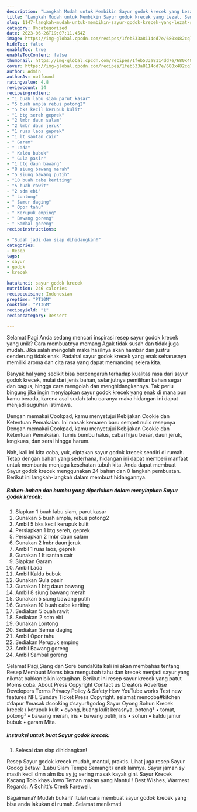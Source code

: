 ```yaml
---
description: "Langkah Mudah untuk Membikin Sayur godok krecek yang Lezat, Sempurna"
title: "Langkah Mudah untuk Membikin Sayur godok krecek yang Lezat, Sempurna"
slug: 1147-langkah-mudah-untuk-membikin-sayur-godok-krecek-yang-lezat-sempurna
category: Uncategorized
date: 2023-06-26T19:07:11.454Z
image: https://img-global.cpcdn.com/recipes/1feb533a8114dd7e/680x482cq70/sayur-godok-krecek-foto-resep-utama.jpg
hideToc: false
enableToc: true
enableTocContent: false
thumbnail: https://img-global.cpcdn.com/recipes/1feb533a8114dd7e/680x482cq70/sayur-godok-krecek-foto-resep-utama.jpg
cover: https://img-global.cpcdn.com/recipes/1feb533a8114dd7e/680x482cq70/sayur-godok-krecek-foto-resep-utama.jpg
author: Admin
authorAv: notfound
ratingvalue: 4.8
reviewcount: 14
recipeingredient:
- "1 buah labu siam parut kasar"
- "5 buah ampla rebus potong2"
- "5 bks kecil kerupuk kulit"
- "1 btg sereh geprek"
- "2 lmbr daun salam"
- "2 lmbr daun jeruk"
- "1 ruas laos geprek"
- "1 lt santan cair"
- " Garam"
- " Lada"
- " Kaldu bubuk"
- " Gula pasir"
- "1 btg daun bawang"
- "8 siung bawang merah"
- "5 siung bawang putih"
- "10 buah cabe keriting"
- "5 buah rawit"
- "2 sdm ebi"
- " Lontong"
- " Semur daging"
- " Opor tahu"
- " Kerupuk emping"
- " Bawang goreng"
- " Sambal goreng"
recipeinstructions:

- "Sudah jadi dan siap dihidangkan!"
categories:
- Resep
tags:
- sayur
- godok
- krecek

katakunci: sayur godok krecek 
nutrition: 246 calories
recipecuisine: Indonesian
preptime: "PT10M"
cooktime: "PT36M"
recipeyield: "1"
recipecategory: Dessert

---
```



Selamat Pagi Anda sedang mencari inspirasi resep sayur godok krecek yang unik? Cara membuatnya memang Agak tidak susah dan tidak juga mudah. Jika salah mengolah maka hasilnya akan hambar dan justru cenderung tidak enak. Padahal sayur godok krecek yang enak seharusnya memiliki aroma dan cita rasa yang dapat memancing selera kita.


Banyak hal yang sedikit bisa berpengaruh terhadap kualitas rasa dari sayur godok krecek, mulai dari jenis bahan, selanjutnya pemilihan bahan segar dan bagus, hingga cara mengolah dan menghidangkannya. Tak perlu bingung jika ingin menyiapkan sayur godok krecek yang enak di mana pun kamu berada, karena asal sudah tahu caranya maka hidangan ini dapat menjadi suguhan istimewa.

Dengan memakai Cookpad, kamu menyetujui Kebijakan Cookie dan Ketentuan Pemakaian. Ini masak kemaren baru sempet nulis resepnya Dengan memakai Cookpad, kamu menyetujui Kebijakan Cookie dan Ketentuan Pemakaian. Tumis bumbu halus, cabai hijau besar, daun jeruk, lengkuas, dan serai hingga harum.


Nah, kali ini kita coba, yuk, ciptakan sayur godok krecek sendiri di rumah. Tetap dengan bahan yang sederhana, hidangan ini dapat memberi manfaat untuk membantu menjaga kesehatan tubuh kita. Anda dapat membuat Sayur godok krecek menggunakan 24 bahan dan 0 langkah pembuatan. Berikut ini langkah-langkah dalam membuat hidangannya.

<!--inarticleads1-->

##### Bahan-bahan dan bumbu yang diperlukan dalam menyiapkan Sayur godok krecek:

1. Siapkan 1 buah labu siam, parut kasar
1. Gunakan 5 buah ampla, rebus potong2
1. Ambil 5 bks kecil kerupuk kulit
1. Persiapkan 1 btg sereh, geprek
1. Persiapkan 2 lmbr daun salam
1. Gunakan 2 lmbr daun jeruk
1. Ambil 1 ruas laos, geprek
1. Gunakan 1 lt santan cair
1. Siapkan  Garam
1. Ambil  Lada
1. Ambil  Kaldu bubuk
1. Gunakan  Gula pasir
1. Gunakan 1 btg daun bawang
1. Ambil 8 siung bawang merah
1. Gunakan 5 siung bawang putih
1. Gunakan 10 buah cabe keriting
1. Sediakan 5 buah rawit
1. Sediakan 2 sdm ebi
1. Gunakan  Lontong
1. Sediakan  Semur daging
1. Ambil  Opor tahu
1. Sediakan  Kerupuk emping
1. Ambil  Bawang goreng
1. Ambil  Sambal goreng


Selamat Pagi,Siang dan Sore bundaKita kali ini akan membahas tentang Resep Membuat Moms bisa mengubah tahu dan krecek menjadi sayur yang nikmat bahkan bikin ketagihan. Berikut ini resep sayur krecek yang patut Moms coba. About Press Copyright Contact us Creators Advertise Developers Terms Privacy Policy &amp; Safety How YouTube works Test new features NFL Sunday Ticket Press Copyright. selamat mencoba#kitchen #dapur #masak #cooking #sayur#godog Sayur Oyong Sohun Krecek krecek / kerupuk kulit • oyong, buang kulit kerasnya, potong² • tomat, potong² • bawang merah, iris • bawang putih, iris • sohun • kaldu jamur bubuk • garam Mita. 

<!--inarticleads2-->

##### Instruksi untuk buat Sayur godok krecek:


1. Selesai dan siap dihidangkan!

Resep Sayur godok krecek mudah, mantul, praktis. Lihat juga resep Sayur Godog Betawi (Labu Siam Tempe Semangit) enak lainnya. Sayur jaman sy masih kecil dmn alm ibu sy jg sering masak kayak gini. Sayur Krecek Kacang Tolo khas Jowo Teman makan yang Mantul ! Best Wishes, Warmest Regards: A Schitt&#39;s Creek Farewell. 

Bagaimana? Mudah bukan? Itulah cara membuat sayur godok krecek yang bisa anda lakukan di rumah. Selamat menikmati
